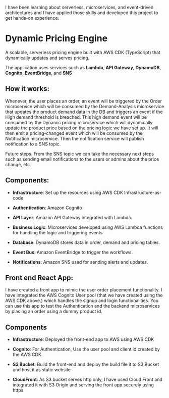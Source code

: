 I have been learning about serverless, microservices, and event-driven architectures and I have applied those skills and developed this project to get hands-on experience.  

# Dynamic Pricing Engine 

A scalable, serverless pricing engine built with AWS CDK (TypeScript) that dynamically updates and serves pricing.   

The application uses services such as **Lambda**, **API Gateway**, **DynamoDB**, **Cognito**, **EventBridge**, and **SNS**

## How it works: 

Whenever, the user places an order, an event will be triggered by the Order microservice which will be consumed by the Demand-Analysis microservice that updates the product demand data in the DB and triggers an event if the High demand threshold is breached.  This high demand event will be consumed by the Dynamic pricing microservice which will dynamically update the product price based on the pricing logic we have set up. It will then emit a pricing-changed event which will be consumed by the Notification microservice. Then the notification service will publish notification to a SNS topic.  

Future steps. From the SNS topic we can take the necessary next steps such as sending email notifications to the users or admins about the price change, etc. 

## Components: 

- **Infrastructure**: Set up the resources using AWS CDK Infrastructure-as-code 

- **Authentication**: Amazon Cognito 

- **API Layer**: Amazon API Gateway integrated with Lambda. 

- **Business Logic**: Microservices developed using AWS Lambda functions for handling the logic and triggering events 

- **Database**: DynamoDB stores data in order, demand and pricing tables.  

- **Event Bus**: Amazon EventBridge to trigger the workflows. 

- **Notifications**: Amazon SNS used for sending alerts and updates. 
 

## Front end React App: 

I have created a front app to mimic the user order placement functionality.  I have integrated the AWS Cognito User pool (that we have created using the AWS CDK above.) which handles the signup and login functionalities.  You can use this app to test the Authentication and the backend microservices by placing an order using a dummy product id.  

## Components 

- **Infrastructure**: Deployed the front-end app to AWS using AWS CDK

- **Cognito**: For Authentication, Use the user pool and client id created by the AWS CDK.  

- **S3 Bucket**: Build the front-end and deploy the build file it to S3 Bucket and host it as static website 

- **CloudFront**: As S3 bucket serves http only, I have used Cloud Front and integrated it with S3 Origin and serving the front app securely using https.  

